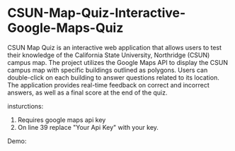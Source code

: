 # CSUN-Map-Quiz-Interactive-Google-Maps-Quiz

CSUN Map Quiz is an interactive web application that allows users to test their knowledge of the California State University, Northridge (CSUN) campus map. The project utilizes the Google Maps API to display the CSUN campus map with specific buildings outlined as polygons. Users can double-click on each building to answer questions related to its location. The application provides real-time feedback on correct and incorrect answers, as well as a final score at the end of the quiz.

insturctions:
1. Requires google maps api key
2. On line 39 replace "Your Api Key" with your key.

Demo:

